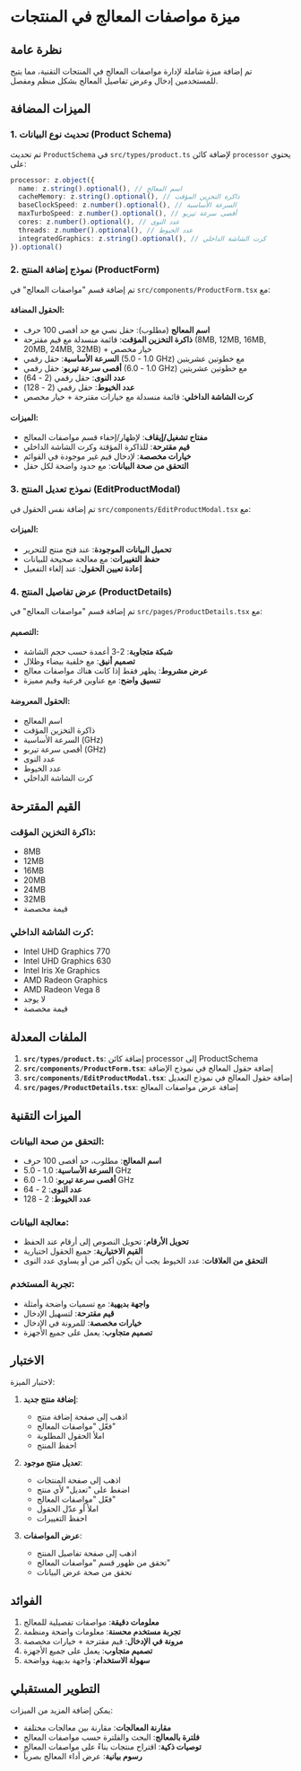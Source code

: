 # ميزة مواصفات المعالج في المنتجات

## نظرة عامة
تم إضافة ميزة شاملة لإدارة مواصفات المعالج في المنتجات التقنية، مما يتيح للمستخدمين إدخال وعرض تفاصيل المعالج بشكل منظم ومفصل.

## الميزات المضافة

### 1. تحديث نوع البيانات (Product Schema)
تم تحديث `ProductSchema` في `src/types/product.ts` لإضافة كائن `processor` يحتوي على:

```typescript
processor: z.object({
  name: z.string().optional(), // اسم المعالج
  cacheMemory: z.string().optional(), // ذاكرة التخزين المؤقت
  baseClockSpeed: z.number().optional(), // السرعة الأساسية
  maxTurboSpeed: z.number().optional(), // أقصى سرعة تيربو
  cores: z.number().optional(), // عدد النوى
  threads: z.number().optional(), // عدد الخيوط
  integratedGraphics: z.string().optional(), // كرت الشاشة الداخلي
}).optional()
```

### 2. نموذج إضافة المنتج (ProductForm)
تم إضافة قسم "مواصفات المعالج" في `src/components/ProductForm.tsx` مع:

#### الحقول المضافة:
- **اسم المعالج** (مطلوب): حقل نصي مع حد أقصى 100 حرف
- **ذاكرة التخزين المؤقت**: قائمة منسدلة مع قيم مقترحة (8MB, 12MB, 16MB, 20MB, 24MB, 32MB) + خيار مخصص
- **السرعة الأساسية**: حقل رقمي (1.0 - 5.0 GHz) مع خطوتين عشريتين
- **أقصى سرعة تيربو**: حقل رقمي (1.0 - 6.0 GHz) مع خطوتين عشريتين
- **عدد النوى**: حقل رقمي (2 - 64)
- **عدد الخيوط**: حقل رقمي (2 - 128)
- **كرت الشاشة الداخلي**: قائمة منسدلة مع خيارات مقترحة + خيار مخصص

#### الميزات:
- **مفتاح تشغيل/إيقاف**: لإظهار/إخفاء قسم مواصفات المعالج
- **قيم مقترحة**: للذاكرة المؤقتة وكرت الشاشة الداخلي
- **خيارات مخصصة**: لإدخال قيم غير موجودة في القوائم
- **التحقق من صحة البيانات**: مع حدود واضحة لكل حقل

### 3. نموذج تعديل المنتج (EditProductModal)
تم إضافة نفس الحقول في `src/components/EditProductModal.tsx` مع:

#### الميزات:
- **تحميل البيانات الموجودة**: عند فتح منتج للتحرير
- **حفظ التغييرات**: مع معالجة صحيحة للبيانات
- **إعادة تعيين الحقول**: عند إلغاء التفعيل

### 4. عرض تفاصيل المنتج (ProductDetails)
تم إضافة قسم "مواصفات المعالج" في `src/pages/ProductDetails.tsx` مع:

#### التصميم:
- **شبكة متجاوبة**: 2-3 أعمدة حسب حجم الشاشة
- **تصميم أنيق**: مع خلفية بيضاء وظلال
- **عرض مشروط**: يظهر فقط إذا كانت هناك مواصفات معالج
- **تنسيق واضح**: مع عناوين فرعية وقيم مميزة

#### الحقول المعروضة:
- اسم المعالج
- ذاكرة التخزين المؤقت
- السرعة الأساسية (GHz)
- أقصى سرعة تيربو (GHz)
- عدد النوى
- عدد الخيوط
- كرت الشاشة الداخلي

## القيم المقترحة

### ذاكرة التخزين المؤقت:
- 8MB
- 12MB
- 16MB
- 20MB
- 24MB
- 32MB
- قيمة مخصصة

### كرت الشاشة الداخلي:
- Intel UHD Graphics 770
- Intel UHD Graphics 630
- Intel Iris Xe Graphics
- AMD Radeon Graphics
- AMD Radeon Vega 8
- لا يوجد
- قيمة مخصصة

## الملفات المعدلة

1. **`src/types/product.ts`**: إضافة كائن processor إلى ProductSchema
2. **`src/components/ProductForm.tsx`**: إضافة حقول المعالج في نموذج الإضافة
3. **`src/components/EditProductModal.tsx`**: إضافة حقول المعالج في نموذج التعديل
4. **`src/pages/ProductDetails.tsx`**: إضافة عرض مواصفات المعالج

## الميزات التقنية

### التحقق من صحة البيانات:
- **اسم المعالج**: مطلوب، حد أقصى 100 حرف
- **السرعة الأساسية**: 1.0 - 5.0 GHz
- **أقصى سرعة تيربو**: 1.0 - 6.0 GHz
- **عدد النوى**: 2 - 64
- **عدد الخيوط**: 2 - 128

### معالجة البيانات:
- **تحويل الأرقام**: تحويل النصوص إلى أرقام عند الحفظ
- **القيم الاختيارية**: جميع الحقول اختيارية
- **التحقق من العلاقات**: عدد الخيوط يجب أن يكون أكبر من أو يساوي عدد النوى

### تجربة المستخدم:
- **واجهة بديهية**: مع تسميات واضحة وأمثلة
- **قيم مقترحة**: لتسهيل الإدخال
- **خيارات مخصصة**: للمرونة في الإدخال
- **تصميم متجاوب**: يعمل على جميع الأجهزة

## الاختبار

لاختبار الميزة:

1. **إضافة منتج جديد**:
   - اذهب إلى صفحة إضافة منتج
   - فعّل "مواصفات المعالج"
   - املأ الحقول المطلوبة
   - احفظ المنتج

2. **تعديل منتج موجود**:
   - اذهب إلى صفحة المنتجات
   - اضغط على "تعديل" لأي منتج
   - فعّل "مواصفات المعالج"
   - املأ أو عدّل الحقول
   - احفظ التغييرات

3. **عرض المواصفات**:
   - اذهب إلى صفحة تفاصيل المنتج
   - تحقق من ظهور قسم "مواصفات المعالج"
   - تحقق من صحة عرض البيانات

## الفوائد

1. **معلومات دقيقة**: مواصفات تفصيلية للمعالج
2. **تجربة مستخدم محسنة**: معلومات واضحة ومنظمة
3. **مرونة في الإدخال**: قيم مقترحة + خيارات مخصصة
4. **تصميم متجاوب**: يعمل على جميع الأجهزة
5. **سهولة الاستخدام**: واجهة بديهية وواضحة

## التطوير المستقبلي

يمكن إضافة المزيد من الميزات:
- **مقارنة المعالجات**: مقارنة بين معالجات مختلفة
- **فلترة بالمعالج**: البحث والفلترة حسب مواصفات المعالج
- **توصيات ذكية**: اقتراح منتجات بناءً على مواصفات المعالج
- **رسوم بيانية**: عرض أداء المعالج بصرياً
